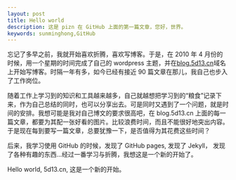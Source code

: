 ```yaml
---
layout: post
title: Hello world
description: 这是 pizn 在 GitHub 上面的第一篇文章，您好，世界。
keywords: sunminghong,GitHub
---
```

忘记了多早之前，我就开始喜欢折腾，喜欢写博客。于是，在 2010 年 4 月份的时候，用一个星期的时间完成了自己的 wordpress 主题，并在<a href="http://www.blog.5d13.cn" target="_blank">blog.5d13.cn</a>域名上开始写博客。时隔一年有多，如今已经有接近 90 篇文章在那儿，我自己也步入了工作岗位。

随着工作上学习到的知识和工具越来越多，自己就越想把学习到的“粮食”记录下来，作为自己总结的同时，也可以分享出去。可是同时又遇到了一个问题，就是时间的安排。我想可能是我对自己博文的要求很高吧，在 blog.5d13.cn 上面的每一篇文章，都要为其配一张好看的图片。比较浪费时间，而且不能很好地突出内容。于是现在每到要写一篇文章，总要犹豫一下，是否值得为其花费这些时间？

后来，我学习使用 GitHub 的时候，发现了 GitHub pages, 发现了 Jekyll， 发现了各种有趣的东西...经过一番学习与折腾，我想这是一个新的开始了。

Hello world, 5d13.cn, 这是一个新的开始。
